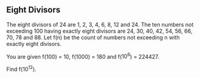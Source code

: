 ## Eight Divisors

The eight divisors of $24$ are $1$, $2$, $3$, $4$, $6$, $8$, $12$ and $24$. The ten numbers not exceeding $100$ having exactly eight divisors are $24$, $30$, $40$, $42$, $54$, $56$, $66$, $70$, $78$ and $88$. Let f(n) be the count of numbers not exceeding n with exactly eight divisors.

You are given f($100$) = $10$, f($1000$) = $180$ and f($10^6$) = $224427$.

Find f($10^{12}$).
